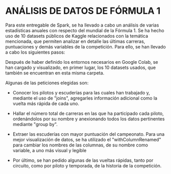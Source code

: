 # ANÁLISIS DE DATOS DE FÓRMULA 1

Para este entregable de Spark, se ha llevado a cabo un análisis de varias estadísticas anuales con respecto del mundial de la Fórmula 1. Se ha hecho uso de 10 datasets públicos de Kaggle relacionados con la temática mencionada, que permiten analizar en detalle las últimas carreras, puntuaciones y demás variables de la competición. Para ello, se han llevado a cabo los siguientes pasos:

Después de haber definido los entornos necesarios en Google Colab, se han cargado y visualizado, en primer lugar, los 10 datasets usados, que también se encuentran en esta misma carpeta.

Algunas de las peticiones elegidas son:
   - Conocer los pilotos y escuderías para las cuales han trabajado y, mediante el uso de "joins", agregarles información adicional como la vuelta más rápida de cada uno.
   
   - Hallar el número total de carreras en las que ha participado cada piloto, ordenándolos por su nombre y anexionando todos los datos pertinentes mediante "group by".
   
   - Extraer las escuderías con mayor puntuación del campeonato. Para una mejor visualización de datos, se ha utilizado el "withColumnRenamed" para cambiar los nombres de las columnas, de su nombre como variable, a uno más visual y legible
   
   - Por último, se han pedido algunas de las vueltas rápidas, tanto por circuito, como por piloto y temporada, de la historia de la competición.